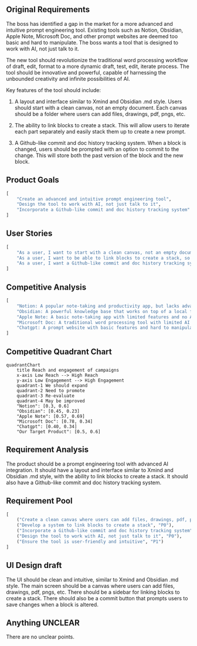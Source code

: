 ## Original Requirements
The boss has identified a gap in the market for a more advanced and intuitive prompt engineering tool. Existing tools such as Notion, Obsidian, Apple Note, Microsoft Doc, and other prompt websites are deemed too basic and hard to manipulate. The boss wants a tool that is designed to work with AI, not just talk to it. 

The new tool should revolutionize the traditional word processing workflow of draft, edit, format to a more dynamic draft, test, edit, iterate process. The tool should be innovative and powerful, capable of harnessing the unbounded creativity and infinite possibilities of AI. 

Key features of the tool should include:

1. A layout and interface similar to Xmind and Obsidian .md style. Users should start with a clean canvas, not an empty document. Each canvas should be a folder where users can add files, drawings, pdf, pngs, etc. 

2. The ability to link blocks to create a stack. This will allow users to iterate each part separately and easily stack them up to create a new prompt. 

3. A Github-like commit and doc history tracking system. When a block is changed, users should be prompted with an option to commit to the change. This will store both the past version of the block and the new block. 

## Product Goals
```python
[
    "Create an advanced and intuitive prompt engineering tool",
    "Design the tool to work with AI, not just talk to it",
    "Incorporate a Github-like commit and doc history tracking system"
]
```

## User Stories
```python
[
    "As a user, I want to start with a clean canvas, not an empty document, so I can freely add files, drawings, pdf, pngs, etc.",
    "As a user, I want to be able to link blocks to create a stack, so I can iterate each part separately and easily stack them up to create a new prompt.",
    "As a user, I want a Github-like commit and doc history tracking system, so I can keep track of all changes made to a block."
]
```

## Competitive Analysis
```python
[
    "Notion: A popular note-taking and productivity app, but lacks advanced AI integration and prompt engineering capabilities.",
    "Obsidian: A powerful knowledge base that works on top of a local folder of plain text Markdown files, but lacks AI integration.",
    "Apple Note: A basic note-taking app with limited features and no AI integration.",
    "Microsoft Doc: A traditional word processing tool with limited AI capabilities.",
    "Chatgpt: A prompt website with basic features and hard to manipulate interface."
]
```

## Competitive Quadrant Chart
```mermaid
quadrantChart
    title Reach and engagement of campaigns
    x-axis Low Reach --> High Reach
    y-axis Low Engagement --> High Engagement
    quadrant-1 We should expand
    quadrant-2 Need to promote
    quadrant-3 Re-evaluate
    quadrant-4 May be improved
    "Notion": [0.3, 0.6]
    "Obsidian": [0.45, 0.23]
    "Apple Note": [0.57, 0.69]
    "Microsoft Doc": [0.78, 0.34]
    "Chatgpt": [0.40, 0.34]
    "Our Target Product": [0.5, 0.6]
```

## Requirement Analysis
The product should be a prompt engineering tool with advanced AI integration. It should have a layout and interface similar to Xmind and Obsidian .md style, with the ability to link blocks to create a stack. It should also have a Github-like commit and doc history tracking system.

## Requirement Pool
```python
[
    ("Create a clean canvas where users can add files, drawings, pdf, pngs, etc.", "P0"),
    ("Develop a system to link blocks to create a stack", "P0"),
    ("Incorporate a Github-like commit and doc history tracking system", "P0"),
    ("Design the tool to work with AI, not just talk to it", "P0"),
    ("Ensure the tool is user-friendly and intuitive", "P1")
]
```

## UI Design draft
The UI should be clean and intuitive, similar to Xmind and Obsidian .md style. The main screen should be a canvas where users can add files, drawings, pdf, pngs, etc. There should be a sidebar for linking blocks to create a stack. There should also be a commit button that prompts users to save changes when a block is altered.

## Anything UNCLEAR
There are no unclear points.